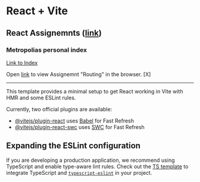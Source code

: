 # React + Vite

## React Assignemnts ([link](https://github.com/ilkkamtk/WSK/blob/main/Week4/01-react-start.md))

### Metropolias personal index

[Link to Index](https://users.metropolia.fi/~tonykar/WSD-React/)

Open [link](https://users.metropolia.fi/~tonykar/WSD-React/Routing/) to view Assignemnt "Routing" in the browser. [X]

---

This template provides a minimal setup to get React working in Vite with HMR and some ESLint rules.

Currently, two official plugins are available:

- [@vitejs/plugin-react](https://github.com/vitejs/vite-plugin-react/blob/main/packages/plugin-react/README.md) uses [Babel](https://babeljs.io/) for Fast Refresh
- [@vitejs/plugin-react-swc](https://github.com/vitejs/vite-plugin-react-swc) uses [SWC](https://swc.rs/) for Fast Refresh

## Expanding the ESLint configuration

If you are developing a production application, we recommend using TypeScript and enable type-aware lint rules. Check out the [TS template](https://github.com/vitejs/vite/tree/main/packages/create-vite/template-react-ts) to integrate TypeScript and [`typescript-eslint`](https://typescript-eslint.io) in your project.
